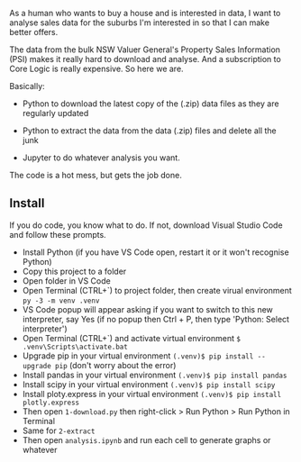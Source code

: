 As a human who wants to buy a house and is interested in data, I want to analyse sales data for the suburbs I'm interested in so that I can make better offers.

The data from the bulk NSW Valuer General's Property Sales Information (PSI) makes it really hard to download and analyse. And a subscription to Core Logic is really expensive. So here we are.

Basically:

* Python to download the latest copy of the (.zip) data files as they are regularly updated

* Python to extract the data from the data (.zip) files and delete all the junk

* Jupyter to do whatever analysis you want.

The code is a hot mess, but gets the job done.

## Install

If you do code, you know what to do. If not, download Visual Studio Code and follow these prompts.

* Install Python (if you have VS Code open, restart it or it won't recognise Python)
* Copy this project to a folder
* Open folder in VS Code
* Open Terminal (CTRL+\`) to project folder, then create virual environment `py -3 -m venv .venv`
* VS Code popup will appear asking if you want to switch to this new interpreter, say Yes (if no popup then Ctrl + P, then type 'Python: Select interpreter')
* Open Terminal (CTRL+\`) and activate virtual environment `$ .venv\Scripts\activate.bat`
* Upgrade pip in your virtual environment `(.venv)$ pip install --upgrade pip` (don't worry about the error)
* Install pandas in your virtual environment `(.venv)$ pip install pandas`
* Install scipy in your virtual environment `(.venv)$ pip install scipy`
* Install ploty.express in your virtual environment `(.venv)$ pip install plotly.express`
* Then open `1-download.py` then right-click > Run Python > Run Python in Terminal
* Same for `2-extract`
* Then open `analysis.ipynb` and run each cell to generate graphs or whatever